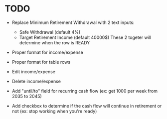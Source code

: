 # TODO

- Replace Minimum Retirement Withdrawal with 2 text inputs:
    - Safe Withdrawal (default 4%)
    - Target Retirement Income (default 40000$)
    These 2 togeter will determine when the row is READY

- Proper format for income/expense
- Proper format for table rows
- Edit income/expense
- Delete income/expense
- Add "until/to" field for recurring cash flow (ex: get 1000 per week from 2035 to 2045)
- Add checkbox to determine if the cash flow will continue in retirement or not (ex: stop working when you're ready)